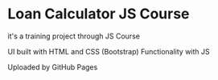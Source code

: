 # Loan Calculator JS Course

it's a training project through JS Course

UI built with HTML and CSS (Bootstrap)
Functionality with JS

Uploaded by GitHub Pages

